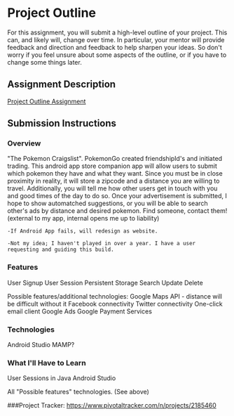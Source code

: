 # Project Outline
For this assignment, you will submit a high-level outline of your project. This can, and likely will, change over time.
In particular, your mentor will provide feedback and direction and feedback to help sharpen your ideas.
So don't worry if you feel unsure about some aspects of the outline, or if you have to change some things later.

## Assignment Description
[Project Outline Assignment](https://education.launchcode.org/liftoff/assignments/project-outline/)

## Submission Instructions

### Overview
"The Pokemon Craigslist". PokemonGo created friendshipId's and initiated trading. This android app store companion app
will allow users to submit which pokemon they have and what they want. Since you must be in close proximity in reality,
it will store a zipcode and a distance you are willing to travel. Additionally, you will tell me how other users get
in touch with you and good times of the day to do so. Once your advertisement is submitted, I hope to show
automatched suggestions, or you will be able to search other's ads by distance and desired pokemon. Find someone,
contact them! (external to my app, internal opens me up to liability)

    -If Android App fails, will redesign as website.

    -Not my idea; I haven't played in over a year. I have a user requesting and guiding this build.

### Features
User Signup
User Session
Persistent Storage
Search
Update
Delete

Possible features/additional technologies:
Google Maps API - distance will be difficult without it
Facebook connectivity
Twitter connectivity
One-click email client
Google Ads
Google Payment Services

### Technologies
Android Studio
MAMP?


### What I'll Have to Learn
User Sessions in Java
Android Studio

All "Possible features" technologies. (See above)

###Project Tracker:
https://www.pivotaltracker.com/n/projects/2185460